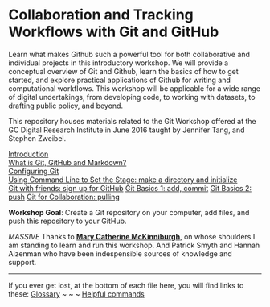 # Collaboration and Tracking Workflows with Git and GitHub

Learn what makes Github such a powerful tool for both collaborative and individual projects in this introductory workshop. We will provide a conceptual overview of Git and Github, learn the basics of how to get started, and explore practical applications of Github for writing and computational workflows. This workshop will be applicable for a wide range of digital undertakings, from developing code, to working with datasets, to drafting public policy, and beyond.

This repository houses materials related to the Git Workshop offered at the GC Digital Research Institute in June 2016 taught by Jennifer Tang, and Stephen Zweibel.

[Introduction](1_outline.md)  
[What is Git, GitHub and Markdown?](2_conceptOverview.md)  
[Configuring Git](3_gitConfig.md)  
[Using Command Line to Set the Stage: make a directory and initialize](4_commandLine.md)  
[Git with friends: sign up for GitHub](6_githubSetup.md)
[Git Basics 1: add, commit](5_gitAction.md)
[Git Basics 2: push](7_gitPush.md)
[Git for Collaboration: pulling](6_forkPull.md)  

**Workshop Goal**: Create a Git repository on your computer, add files, and push this repository to your GitHub.

_MASSIVE_ Thanks to **[Mary Catherine McKinniburgh](https://github.com/mckinniburgh/gitWorkshop)**, on whose shoulders I am standing to learn and run this workshop. And Patrick Smyth and Hannah Aizenman who have been indespensible sources of knowledge and support.

---
If you ever get lost, at the bottom of each file here, you will find links to these:
[Glossary](glossary.md) ~ ~ ~ [Helpful commands](helpfulcommands.md)